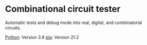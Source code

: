 # Combinational circuit tester

Automatic tests and debug mode into real, digital, and combinatorial circuits.

[Python](https://https://www.python.org/): Version 3.9 
[pip](https://pip.pypa.io/): Version 21.2

